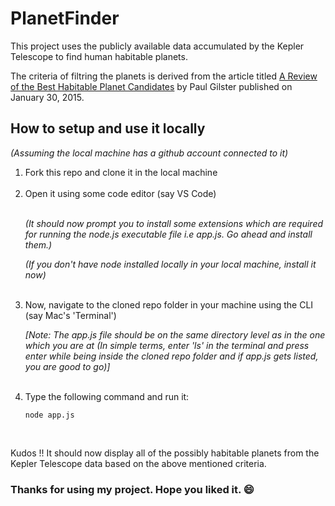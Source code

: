 # PlanetFinder
This project uses the publicly available data accumulated by the Kepler Telescope to find human habitable planets.


The criteria of filtring the planets is derived from the article titled [A Review of the Best Habitable Planet Candidates](https://www.centauri-dreams.org/2015/01/30/a-review-of-the-best-habitable-planet-candidates/) by Paul Gilster published on January 30, 2015.


## How to setup and use it locally

<em>(Assuming the local machine has a github account connected to it)</em>
<br>
<ol>
<li>Fork this repo and clone it in the local machine</li>
<br>
<li>Open it using some code editor (say VS Code)</li>
<br>
<p><em>(It should now prompt you to install some extensions which are required for running the node.js executable file i.e app.js. Go ahead and install them.)</em></p>
<p><em>(If you don't have node installed locally in your local machine, install it now)</em></p>
<br>
<li> Now, navigate to the cloned repo folder in your machine using the CLI (say Mac's 'Terminal') <em></li>
<p>[Note: The app.js file should be on the same directory level as in the one which you are at (In simple terms, enter 'ls' in the terminal and press enter while being inside the cloned repo folder and if app.js gets listed, you are good to go)]</em></p>
<br>
<li> Type the following command and run it: </li>

```
node app.js
```

</ol>
<br>
<p>Kudos !! It should now display all of the possibly habitable planets from the Kepler Telescope data based on the above mentioned criteria. </p>

### Thanks for using my project. Hope you liked it. 😄


